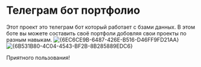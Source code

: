 # Телеграм бот портфолио
Этот проект это телеграм бот который работает с бзами данных. 
В этом боте вы можете составить своё портфоли добовляя свои проекты по разным навыкам.
![{6EC6CE9B-6487-426E-B516-D46FF9FD21AA}](https://github.com/user-attachments/assets/994f005c-89db-4baa-85d6-c8c808c8e9bd)
![{6B531B80-4C04-4543-BF2B-8B285889EDC6}](https://github.com/user-attachments/assets/dcd008c2-a01f-4601-9f04-5bf3b032ae18)

Приятного пользования!


